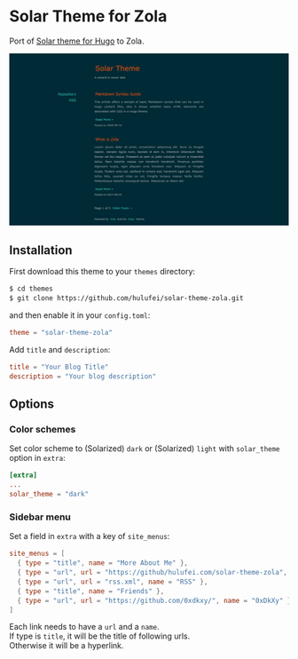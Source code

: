 # Solar Theme for Zola

Port of [Solar theme for Hugo](https://github.com/bake/solar-theme-hugo) to Zola.

![screenshot](./screenshot.png)

## Installation


First download this theme to your `themes` directory:

```bash
$ cd themes
$ git clone https://github.com/hulufei/solar-theme-zola.git
```
and then enable it in your `config.toml`:

```toml
theme = "solar-theme-zola"
```

Add `title` and `description`:

```toml
title = "Your Blog Title"
description = "Your blog description"
```

## Options

### Color schemes

Set color scheme to (Solarized) `dark` or (Solarized) `light` with `solar_theme` option in `extra`:

```toml
[extra]
...
solar_theme = "dark"
```


### Sidebar menu

Set a field in `extra` with a key of `site_menus`:

```toml
site_menus = [
  { type = "title", name = "More About Me" },
  { type = "url", url = "https://github/hulufei.com/solar-theme-zola", name = "Repository" },
  { type = "url", url = "rss.xml", name = "RSS" },
  { type = "title", name = "Friends" },
  { type = "url", url = "https://github.com/0xdkxy/", name = "0xDkXy" },
]
```
Each link needs to have a `url` and a `name`.  
If type is `title`, it will be the title of following urls.  
Otherwise it will be a hyperlink.
